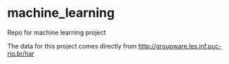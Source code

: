 # machine_learning
Repo for machine learning project


The data for this project comes directly from http://groupware.les.inf.puc-rio.br/har
